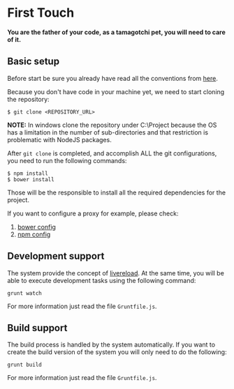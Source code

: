 # First Touch

**You are the father of your code, as a tamagotchi pet, you will need to care of 
it.**

## Basic setup

Before start be sure you already have read all the conventions from
[here](./0007-conventions.md).

Because you don't have code in your machine yet, we need to start cloning the
repository:

    $ git clone <REPOSITORY_URL>

**NOTE:** In windows clone the repository under C:\Project because the OS has a 
          limitation in the number of sub-directories and that restriction is 
          problematic with NodeJS packages.
          
After `git clone` is completed, and accomplish ALL the git configurations, you 
need to run the following commands:

    $ npm install
    $ bower install

Those will be the responsible to install all the required dependencies for the 
project.

If you want to configure a proxy for example, please check:

1. [bower config](https://github.com/bower/bower#configuration)
2. [npm config](https://npmjs.org/doc/config.html)

## Development support

The system provide the concept of [livereload](./0006-livereload.md). At the same time, you
will be able to execute development tasks using the following command:

`grunt watch`

For more information just read the file `Gruntfile.js`.

## Build support

The build process is handled by the system automatically. If you want to create the build version of the system you will only need to do the following:

`grunt build`

For more information just read the file `Gruntfile.js`.





